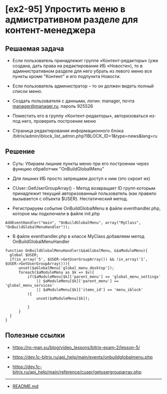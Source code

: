# [ex2-95] Упростить меню в адмистративном разделе для контент-менеджера

## Решаемая задача

* Если пользователь принадлежит группе «Контент-редакторы» (уже создана, дать права на редактирование ИБ «Новости»), то в административном разделе для него убрать из левого меню все пункты кроме "Контент" и его подпункта Новости.

* Если пользователь администратор – то он должен видеть полный список меню.

* Создать пользователя с данными, логин: manager, почта manager@manager.ru, пароль 925526

* Поместить его в группу «Контент-редакторы», авторизоваться из-под него, проверить построение меню

* Страница редактирования информационного блока /bitrix/admin/iblock_list_admin.php?IBLOCK_ID=1&type=news&lang=ru

## Решение

* Суть: Убираем лишние пункты меню при его построении через функцию обработчик "OnBuildGlobalMenu"

* Для лишних ИБ просто запрещаем доступ к ним (это скроит их)

* CUser::GetUserGroupArray() - Метод возвращает ID групп которым принадлежит текущий авторизованный пользователь (как правило вызывается с объекта $USER). Нестатический метод.
  
* Регистрируем событие OnBuildGlobalMenu в файле eventhandler.php, которое мы подключили в файле init.php

```  
AddEventHandler("main", "OnBuildGlobalMenu", array("MyClass", "OnBuildGlobalMenuHandler"));
```
      
* В файле eventhandler.php в классе MyClass добавляем метод OnBuildGlobalMenuHandler

```  
function OnBuildGlobalMenuHandler(&$aGlobalMenu, &$aModuleMenu){
  global $USER;
  if(in_array('5', $USER->GetUserGroupArray()) && !in_array('1', $USER->GetUserGroupArray())){
      unset($aGlobalMenu['global_menu_desktop']);
      foreach($aModuleMenu as $k => $v){
          if($aModuleMenu[$k]['parent_menu'] == 'global_menu_settings'
              || $aModuleMenu[$k]['parent_menu'] == 'global_menu_services'
              || $aModuleMenu[$k]['items_id'] == 'menu_iblock'
          ){
              unset($aModuleMenu[$k]);

          }
      }
  }
}
```  

## Полезные ссылки

* https://ro-man.su/blog/video_lessons/bitrix-exam-2/lesson-5/

* https://dev.1c-bitrix.ru/api_help/main/events/onbuildglobalmenu.php

* https://dev.1c-bitrix.ru/api_help/main/reference/cuser/getusergrouparray.php

____
* [README.md](../../README.md)